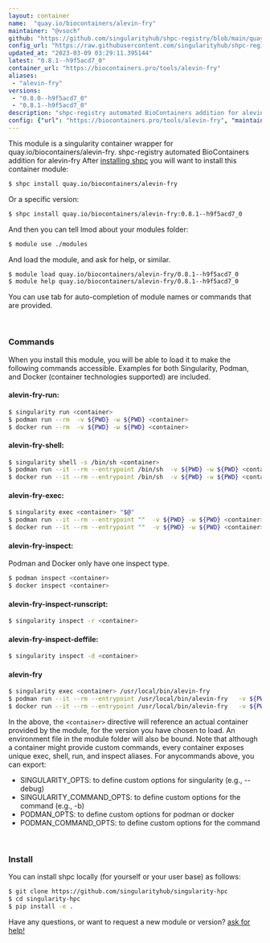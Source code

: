 ```yaml
---
layout: container
name:  "quay.io/biocontainers/alevin-fry"
maintainer: "@vsoch"
github: "https://github.com/singularityhub/shpc-registry/blob/main/quay.io/biocontainers/alevin-fry/container.yaml"
config_url: "https://raw.githubusercontent.com/singularityhub/shpc-registry/main/quay.io/biocontainers/alevin-fry/container.yaml"
updated_at: "2023-03-09 03:29:11.395144"
latest: "0.8.1--h9f5acd7_0"
container_url: "https://biocontainers.pro/tools/alevin-fry"
aliases:
 - "alevin-fry"
versions:
 - "0.8.0--h9f5acd7_0"
 - "0.8.1--h9f5acd7_0"
description: "shpc-registry automated BioContainers addition for alevin-fry"
config: {"url": "https://biocontainers.pro/tools/alevin-fry", "maintainer": "@vsoch", "description": "shpc-registry automated BioContainers addition for alevin-fry", "latest": {"0.8.1--h9f5acd7_0": "sha256:a354dca356ee686930c886ebaf768325870b8133cd6d68b8039631ee4f145ff8"}, "tags": {"0.8.0--h9f5acd7_0": "sha256:9b09ad00fde35fc0a19768c5ba82bc6bf5cbe83afa719eb57654927bc67283cb", "0.8.1--h9f5acd7_0": "sha256:a354dca356ee686930c886ebaf768325870b8133cd6d68b8039631ee4f145ff8"}, "docker": "quay.io/biocontainers/alevin-fry", "aliases": {"alevin-fry": "/usr/local/bin/alevin-fry"}}
---
```


This module is a singularity container wrapper for quay.io/biocontainers/alevin-fry.
shpc-registry automated BioContainers addition for alevin-fry
After [installing shpc](#install) you will want to install this container module:


```bash
$ shpc install quay.io/biocontainers/alevin-fry
```

Or a specific version:

```bash
$ shpc install quay.io/biocontainers/alevin-fry:0.8.1--h9f5acd7_0
```

And then you can tell lmod about your modules folder:

```bash
$ module use ./modules
```

And load the module, and ask for help, or similar.

```bash
$ module load quay.io/biocontainers/alevin-fry/0.8.1--h9f5acd7_0
$ module help quay.io/biocontainers/alevin-fry/0.8.1--h9f5acd7_0
```

You can use tab for auto-completion of module names or commands that are provided.

<br>

### Commands

When you install this module, you will be able to load it to make the following commands accessible.
Examples for both Singularity, Podman, and Docker (container technologies supported) are included.

#### alevin-fry-run:

```bash
$ singularity run <container>
$ podman run --rm  -v ${PWD} -w ${PWD} <container>
$ docker run --rm  -v ${PWD} -w ${PWD} <container>
```

#### alevin-fry-shell:

```bash
$ singularity shell -s /bin/sh <container>
$ podman run --it --rm --entrypoint /bin/sh  -v ${PWD} -w ${PWD} <container>
$ docker run --it --rm --entrypoint /bin/sh  -v ${PWD} -w ${PWD} <container>
```

#### alevin-fry-exec:

```bash
$ singularity exec <container> "$@"
$ podman run --it --rm --entrypoint ""  -v ${PWD} -w ${PWD} <container> "$@"
$ docker run --it --rm --entrypoint ""  -v ${PWD} -w ${PWD} <container> "$@"
```

#### alevin-fry-inspect:

Podman and Docker only have one inspect type.

```bash
$ podman inspect <container>
$ docker inspect <container>
```

#### alevin-fry-inspect-runscript:

```bash
$ singularity inspect -r <container>
```

#### alevin-fry-inspect-deffile:

```bash
$ singularity inspect -d <container>
```


#### alevin-fry

```bash
$ singularity exec <container> /usr/local/bin/alevin-fry
$ podman run --it --rm --entrypoint /usr/local/bin/alevin-fry   -v ${PWD} -w ${PWD} <container> -c " $@"
$ docker run --it --rm --entrypoint /usr/local/bin/alevin-fry   -v ${PWD} -w ${PWD} <container> -c " $@"
```



In the above, the `<container>` directive will reference an actual container provided
by the module, for the version you have chosen to load. An environment file in the
module folder will also be bound. Note that although a container
might provide custom commands, every container exposes unique exec, shell, run, and
inspect aliases. For anycommands above, you can export:

 - SINGULARITY_OPTS: to define custom options for singularity (e.g., --debug)
 - SINGULARITY_COMMAND_OPTS: to define custom options for the command (e.g., -b)
 - PODMAN_OPTS: to define custom options for podman or docker
 - PODMAN_COMMAND_OPTS: to define custom options for the command

<br>

### Install

You can install shpc locally (for yourself or your user base) as follows:

```bash
$ git clone https://github.com/singularityhub/singularity-hpc
$ cd singularity-hpc
$ pip install -e .
```

Have any questions, or want to request a new module or version? [ask for help!](https://github.com/singularityhub/singularity-hpc/issues)